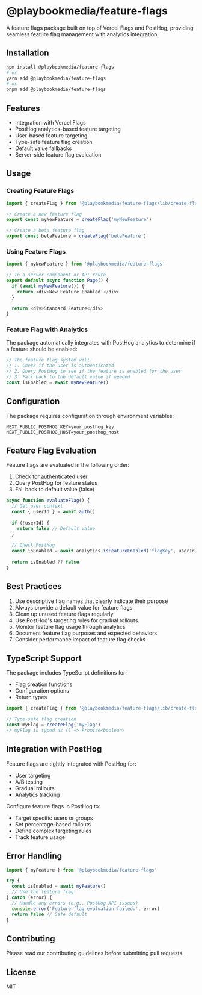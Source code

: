 # @playbookmedia/feature-flags

A feature flags package built on top of Vercel Flags and PostHog, providing seamless feature flag management with analytics integration.

## Installation

```bash
npm install @playbookmedia/feature-flags
# or
yarn add @playbookmedia/feature-flags
# or
pnpm add @playbookmedia/feature-flags
```

## Features

- Integration with Vercel Flags
- PostHog analytics-based feature targeting
- User-based feature targeting
- Type-safe feature flag creation
- Default value fallbacks
- Server-side feature flag evaluation

## Usage

### Creating Feature Flags

```typescript
import { createFlag } from '@playbookmedia/feature-flags/lib/create-flag'

// Create a new feature flag
export const myNewFeature = createFlag('myNewFeature')

// Create a beta feature flag
export const betaFeature = createFlag('betaFeature')
```

### Using Feature Flags

```typescript
import { myNewFeature } from '@playbookmedia/feature-flags'

// In a server component or API route
export default async function Page() {
  if (await myNewFeature()) {
    return <div>New Feature Enabled!</div>
  }
  
  return <div>Standard Feature</div>
}
```

### Feature Flag with Analytics

The package automatically integrates with PostHog analytics to determine if a feature should be enabled:

```typescript
// The feature flag system will:
// 1. Check if the user is authenticated
// 2. Query PostHog to see if the feature is enabled for the user
// 3. Fall back to the default value if needed
const isEnabled = await myNewFeature()
```

## Configuration

The package requires configuration through environment variables:

```env
NEXT_PUBLIC_POSTHOG_KEY=your_posthog_key
NEXT_PUBLIC_POSTHOG_HOST=your_posthog_host
```

## Feature Flag Evaluation

Feature flags are evaluated in the following order:

1. Check for authenticated user
2. Query PostHog for feature status
3. Fall back to default value (false)

```typescript
async function evaluateFlag() {
  // Get user context
  const { userId } = await auth()
  
  if (!userId) {
    return false // Default value
  }
  
  // Check PostHog
  const isEnabled = await analytics.isFeatureEnabled('flagKey', userId)
  
  return isEnabled ?? false
}
```

## Best Practices

1. Use descriptive flag names that clearly indicate their purpose
2. Always provide a default value for feature flags
3. Clean up unused feature flags regularly
4. Use PostHog's targeting rules for gradual rollouts
5. Monitor feature flag usage through analytics
6. Document feature flag purposes and expected behaviors
7. Consider performance impact of feature flag checks

## TypeScript Support

The package includes TypeScript definitions for:
- Flag creation functions
- Configuration options
- Return types

```typescript
import { createFlag } from '@playbookmedia/feature-flags/lib/create-flag'

// Type-safe flag creation
const myFlag = createFlag('myFlag')
// myFlag is typed as () => Promise<boolean>
```

## Integration with PostHog

Feature flags are tightly integrated with PostHog for:
- User targeting
- A/B testing
- Gradual rollouts
- Analytics tracking

Configure feature flags in PostHog to:
- Target specific users or groups
- Set percentage-based rollouts
- Define complex targeting rules
- Track feature usage

## Error Handling

```typescript
import { myFeature } from '@playbookmedia/feature-flags'

try {
  const isEnabled = await myFeature()
  // Use the feature flag
} catch (error) {
  // Handle any errors (e.g., PostHog API issues)
  console.error('Feature flag evaluation failed:', error)
  return false // Safe default
}
```

## Contributing

Please read our contributing guidelines before submitting pull requests.

## License

MIT 